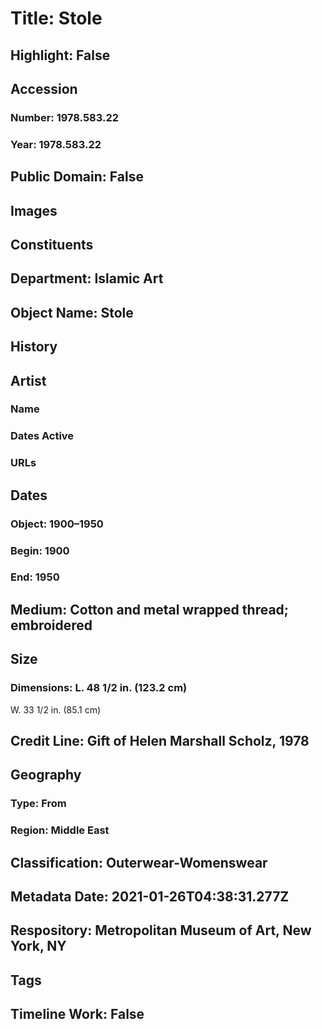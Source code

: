# Title: Stole
## Highlight: False
## Accession
### Number: 1978.583.22
### Year: 1978.583.22
## Public Domain: False
## Images
## Constituents
## Department: Islamic Art
## Object Name: Stole
## History
## Artist
### Name
### Dates Active
### URLs
## Dates
### Object: 1900–1950
### Begin: 1900
### End: 1950
## Medium: Cotton and metal wrapped thread; embroidered
## Size
### Dimensions: L. 48 1/2 in. (123.2 cm)
W. 33 1/2 in. (85.1 cm)
## Credit Line: Gift of Helen Marshall Scholz, 1978
## Geography
### Type: From
### Region: Middle East
## Classification: Outerwear-Womenswear
## Metadata Date: 2021-01-26T04:38:31.277Z
## Respository: Metropolitan Museum of Art, New York, NY
## Tags
## Timeline Work: False